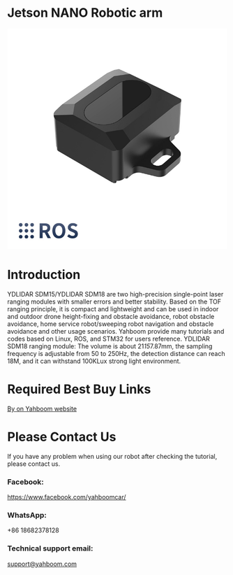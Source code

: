 # Jetson NANO Robotic arm
![](https://github.com/YahboomTechnology/SDM18-Lidar/blob/main/SDM18_Module_Yahboom.jpg)
# Introduction
YDLIDAR SDM15/YDLIDAR SDM18 are two high-precision single-point laser ranging modules with smaller errors and better stability. Based on the TOF ranging principle, it is compact and lightweight and can be used in indoor and outdoor drone height-fixing and obstacle avoidance, robot obstacle avoidance, home service robot/sweeping robot navigation and obstacle avoidance and other usage scenarios. Yahboom provide many tutorials and codes based on Linux, ROS, and STM32 for users reference.
YDLIDAR SDM18 ranging module: The volume is about 21*15*7.87mm, the sampling frequency is adjustable from 50 to 250Hz, the detection distance can reach 18M, and it can withstand 100KLux strong light environment.

# Required Best Buy Links
[By on Yahboom website](https://category.yahboom.net/products/sdm15)

# Please Contact Us
If you have any problem when using our robot after checking the tutorial, please contact us.

### Facebook: 
https://www.facebook.com/yahboomcar/ 


### WhatsApp:
+86 18682378128

### Technical support email: 
support@yahboom.com

